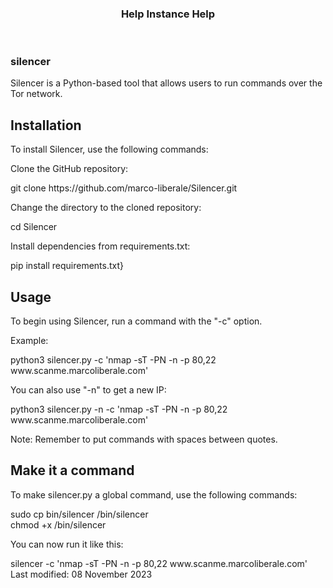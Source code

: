 <!DOCTYPE html SYSTEM "about:legacy-compat"><html lang="en-US" data-colors-preset="contrast" data-primary-color="#307FFF"><head><meta http-equiv="Content-Type" content="text/html; charset=UTF-8"><meta charset="UTF-8"><meta name="robots" content="noindex">  <meta name="built-on" content="2023-11-08T16:08:07.497069529"><meta name="build-number" content="${buildNumber}">       <title>silencer | Help Instance</title><script id="virtual-toc-data" type="application/json">[{"id":"installation","level":0,"title":"Installation","anchor":"#installation"},{"id":"usage","level":0,"title":"Usage","anchor":"#usage"},{"id":"make-it-a-command","level":0,"title":"Make it a command","anchor":"#make-it-a-command"}]</script><script id="topic-shortcuts" type="application/json"></script><link href="https://resources.jetbrains.com/writerside/apidoc/6.1.5-b176/app.css" rel="stylesheet">   <link rel="apple-touch-icon" sizes="180x180" href="https://jetbrains.com/apple-touch-icon.png"><link rel="icon" type="image/png" sizes="32x32" href="https://jetbrains.com/favicon-32x32.png"><link rel="icon" type="image/png" sizes="16x16" href="https://jetbrains.com/favicon-16x16.png"><link rel="manifest" href="https://jetbrains.com/site.webmanifest"><link rel="mask-icon" href="https://jetbrains.com/safari-pinned-tab.svg" color="#000000"><meta name="msapplication-TileColor" content="#000000"/><meta name="msapplication-TileImage" content="https://resources.jetbrains.com/storage/ui/favicons/mstile-144x144.png"/><meta name="msapplication-square70x70logo" content="https://resources.jetbrains.com/storage/ui/favicons/mstile-70x70.png"/><meta name="msapplication-square150x150logo" content="https://resources.jetbrains.com/storage/ui/favicons/mstile-150x150.png"/><meta name="msapplication-wide310x150logo" content="https://resources.jetbrains.com/storage/ui/favicons/mstile-310x150.png"/><meta name="msapplication-square310x310logo" content="https://resources.jetbrains.com/storage/ui/favicons/mstile-310x310.png"/>  <meta name="image" content=""><!-- Open Graph --><meta property="og:title" content="silencer | Help Instance"/><meta property="og:description" content=""/><meta property="og:image" content=""/><meta property="og:site_name" content="Help Instance Help"/><meta property="og:type" content="website"/><meta property="og:locale" content="en_US"/><meta property="og:url" content="silencer.html"/><!-- End Open Graph --><!-- Twitter Card --><meta name="twitter:card" content="summary_large_image"><meta name="twitter:site" content=""><meta name="twitter:title" content="silencer | Help Instance"><meta name="twitter:description" content=""><meta name="twitter:creator" content=""><meta name="twitter:image:src" content=""><!-- End Twitter Card --><!-- Schema.org WebPage --><script type="application/ld+json"> { "@context": "http://schema.org", "@type": "WebPage", "@id": "silencer.html#webpage", "url": "silencer.html", "name": "silencer | Help Instance", "description": "", "image": "", "inLanguage":"en-US" }</script><!-- End Schema.org --><!-- Schema.org WebSite --><script type="application/ld+json"> { "@type": "WebSite", "@id": "/#website", "url": "/", "name": "Help Instance Help" }</script><!-- End Schema.org --> <!-- Mermaid light/dark themes -->  <link rel="stylesheet" type="text/css" href="mermaid.css">  </head>     <body data-id="silencer" data-main-title="silencer" data-article-props="{&quot;seeAlsoStyle&quot;:&quot;links&quot;}"  data-template="article"  data-breadcrumbs=""  >   <div class="wrapper"><main class="panel _main"><header class="panel__header"><div class="container"><h3>Help Instance  Help</h3><div class="panel-trigger"></div></div></header><section class="panel__content"><div class="container"><article class="article" data-shortcut-switcher="inactive"><h1 data-toc="silencer"  id="silencer.md"  >silencer</h1>  <p id="9ca10188_1377">Silencer is a Python-based tool that allows users to run commands over the Tor network.</p><section class="chapter"><h2 id="installation" data-toc="installation">Installation</h2><p id="9ca10188_1378">To install Silencer, use the following commands:</p><p id="9ca10188_1379">Clone the GitHub repository:</p><div class="code-block" data-lang="plaintext"         >git clone https://github.com/marco-liberale/Silencer.git</div><p id="9ca10188_1381">Change the directory to the cloned repository:</p><div class="code-block" data-lang="plaintext"         >cd Silencer</div><p id="9ca10188_1383">Install dependencies from requirements.txt:</p><div class="code-block" data-lang="plaintext"         >pip install requirements.txt}</div></section><section class="chapter"><h2 id="usage" data-toc="usage">Usage</h2><p id="9ca10188_1385">To begin using Silencer, run a command with the &quot;-c&quot; option.</p><p id="9ca10188_1386">Example:</p><div class="code-block" data-lang="plaintext"         >python3 silencer.py -c 'nmap -sT -PN -n -p 80,22 www.scanme.marcoliberale.com'</div><p> You can also use &quot;-n&quot; to get a new IP: </p><div class="code-block" data-lang="plaintext"         >python3 silencer.py -n -c 'nmap -sT -PN -n -p 80,22 www.scanme.marcoliberale.com'</div><p> Note: Remember to put commands with spaces between quotes.</p></section><section class="chapter"><h2 id="make-it-a-command" data-toc="make-it-a-command">Make it a command</h2><p id="9ca10188_1389">To make silencer.py a global command, use the following commands:</p><div class="code-block" data-lang="plaintext"         >sudo cp bin/silencer /bin/silencer</div><div class="code-block" data-lang="plaintext"         >chmod +x /bin/silencer</div><p> You can now run it like this: </p><div class="code-block" data-lang="plaintext"         >silencer -c 'nmap -sT -PN -n -p 80,22 www.scanme.marcoliberale.com'</div></section><div class="last-modified"> Last modified: 08 November 2023</div><div data-feedback-placeholder="true"></div><div class="navigation-links _bottom">   </div></article><div id="disqus_thread"></div></div></section></main></div>  <script src="https://resources.jetbrains.com/writerside/apidoc/6.1.5-b176/app.js"></script></body></html>    
